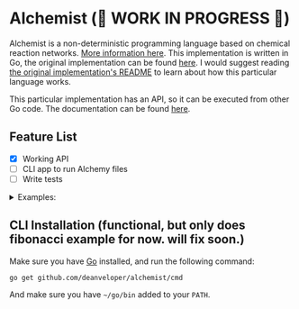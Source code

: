 # Alchemist (🚒 WORK IN PROGRESS 🚒)

Alchemist is a non-deterministic programming language based on chemical reaction networks. [More information here](https://esolangs.org/wiki/Alchemist). This implementation is written in Go, the original implementation can be found [here](https://github.com/bforte/Alchemist). I would suggest reading [the original implementation's README](https://github.com/bforte/Alchemist/blob/master/README.md) to learn about how this particular language works.

This particular implementation has an API, so it can be executed from other Go code. The documentation can be found [here](https://godoc.org/deanveloper/alchemist).

## Feature List

 * [x] Working API
 * [ ] CLI app to run Alchemy files
 * [ ] Write tests

<details><summary>Examples:</summary>

### Hello world
<pre>
_->Out_"Hello, World!"
</pre>

### Hello world (using `!` to determine input universe)
<pre>
x->Out_"Hello, World!"!x
</pre>

### Countdown
<pre>
_->5x
x->Out_x
0x->Out_"Liftoff"
</pre>

### Adder
<pre>
_ -> a+reqX+Out_"Input 1:"+In_x+Out_"Input 2:"+In_y
x -> z
y -> z
a+0x+0y -> Out_z
</pre>

### Fibonacci
<pre>
_ -> Out_"Enter how many numbers you wanna see:"+In_loop+b+setNext+Out_""+Out_"Fibonacci:"+Out_a+Out_b

loop+a+setNext -> loop+next+setNext
loop+b+setNext -> loop+next+setNext+saveB
loop+0a+0b+setNext -> Out_next+setA

loop+setA+saveB -> loop+setA+a
loop+setA+0saveB -> loop+setB

loop+setB+next -> loop+setB+b
loop+setB+0next -> loop+setNext
</pre>
</details>

## CLI Installation (functional, but only does fibonacci example for now. will fix soon.)

Make sure you have [Go](https://golang.org/dl/) installed, and run the following command:

```
go get github.com/deanveloper/alchemist/cmd
```

And make sure you have `~/go/bin` added to your `PATH`.